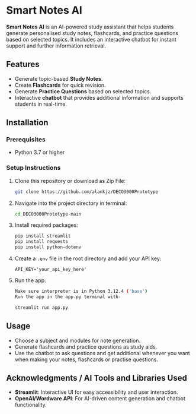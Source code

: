 # Smart Notes AI

**Smart Notes AI** is an AI-powered study assistant that helps students generate personalised study notes, flashcards, and practice questions based on selected topics. It includes an interactive chatbot for instant support and further information retrieval.

## Features
- Generate topic-based **Study Notes**.
- Create **Flashcards** for quick revision.
- Generate **Practice Questions** based on selected topics.
- Interactive **chatbot** that provides additional information and supports students in real-time.

## Installation

### Prerequisites
- Python 3.7 or higher

### Setup Instructions
1. Clone this repository or download as Zip File:
   ```bash
   git clone https://github.com/alankjz/DECO3000Prototype
   ```
2. Navigate into the project directory in terminal:
   ```bash
   cd DECO3000Prototype-main
   ```
4. Install required packages:
   ```bash
   pip install streamlit 
   pip install requests 
   pip install python-dotenv
   ```
5. Create a `.env` file in the root directory and add your API key:
   ```plaintext
   API_KEY='your_api_key_here'
   ```
6. Run the app:
   ```bash
   Make sure interpreter is in Python 3.12.4 ('base') 
   Run the app in the app.py terminal with: 

   streamlit run app.py 
   ```

## Usage
- Choose a subject and modules for note generation.
- Generate flashcards and practice questions as study aids.
- Use the chatbot to ask questions and get additional whenever you want when making your notes, flashcards or practise questions.


## Acknowledgments / AI Tools and Libraries Used
- **Streamlit**: Interactive UI for easy accessibility and user interaction.
- **OpenAI/Wordware API**: For AI-driven content generation and chatbot functionality.

